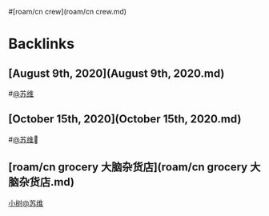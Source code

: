 
#[roam/cn crew](roam/cn crew.md)

# Backlinks
## [August 9th, 2020](August 9th, 2020.md)

#[@苏维](@苏维.md)

## [October 15th, 2020](October 15th, 2020.md)

#[@苏维](@苏维.md)💜

## [roam/cn grocery 大脑杂货店](roam/cn grocery 大脑杂货店.md)
[小树](小树.md)[@苏维](@苏维.md)

